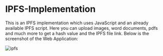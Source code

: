 # IPFS-Implementation
This is an IPFS implementation which uses JavaScript and an already available IPFS script. Here you can upload images, word documents, pdfs and much more to get a hash value and the IPFS file link.
Below is the screenshot of the Web Application:


![ipfs](https://user-images.githubusercontent.com/77276966/207090850-d7fd6719-0eca-4c6b-8f6e-86b6bc87f3cf.png)

